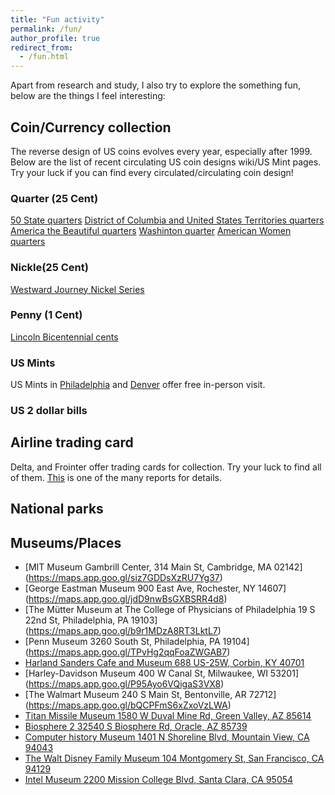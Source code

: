 ```yaml
---
title: "Fun activity"
permalink: /fun/
author_profile: true
redirect_from:  
  - /fun.html
---
```


Apart from research and study, I also try to explore the something fun, below are the things I feel interesting:

## Coin/Currency collection
The reverse design of US coins evolves every year, especially after 1999. Below are the list of recent circulating US coin designs wiki/US Mint pages. Try your luck if you can find every circulated/circulating coin design!

### Quarter (25 Cent)
[50 State quarters](https://en.wikipedia.org/wiki/50_State_quarters)
[District of Columbia and United States Territories quarters](https://en.wikipedia.org/wiki/District_of_Columbia_and_United_States_Territories_quarters)
[America the Beautiful quarters](https://en.wikipedia.org/wiki/America_the_Beautiful_quarters)
[Washinton quarter](https://en.wikipedia.org/wiki/Washington_quarter)
[American Women quarters](https://en.wikipedia.org/wiki/American_Women_quarters)

### Nickle(25 Cent)
[Westward Journey Nickel Series](https://www.usmint.gov/learn/coin-and-medal-programs/westward-journey-nickel-series)

### Penny (1 Cent)
[Lincoln Bicentennial cents](https://www.usmint.gov/learn/coin-and-medal-programs/lincoln-bicentennial-one-cent-coins)

### US Mints
US Mints in [Philadelphia](https://maps.app.goo.gl/TTxbu956atrJn1fr6) and [Denver](https://maps.app.goo.gl/koAvdq8sACxUHsDHA) offer free in-person visit.

### US 2 dollar bills

## Airline trading card

Delta, and Frointer offer trading cards for collection. Try your luck to find all of them. [This](https://www.businessinsider.com/how-to-collect-delta-frontier-trading-cards-2023-12) is one of the many reports for details.


## National parks


## Museums/Places
 * [MIT Museum Gambrill Center, 314 Main St, Cambridge, MA 02142] (https://maps.app.goo.gl/siz7GDDsXzRU7Yg37)
 * [George Eastman Museum 900 East Ave, Rochester, NY 14607] (https://maps.app.goo.gl/jdD9nwBsGXBSRR4d8)
 * [The Mütter Museum at The College of Physicians of Philadelphia 19 S 22nd St, Philadelphia, PA 19103] (https://maps.app.goo.gl/b9r1MDzA8RT3LktL7)
 * [Penn Museum 3260 South St, Philadelphia, PA 19104] (https://maps.app.goo.gl/TPvHg2qqFoaZWGAB7)
 * [Harland Sanders Cafe and Museum 688 US-25W, Corbin, KY 40701](https://maps.app.goo.gl/U5VKgUkC2ZwBoXkZ7)
 * [Harley-Davidson Museum 400 W Canal St, Milwaukee, WI 53201] (https://maps.app.goo.gl/P95Ayo6VQigaS3VX8)
 * [The Walmart Museum 240 S Main St, Bentonville, AR 72712] (https://maps.app.goo.gl/bQCPFmS6xZxoVzLWA)
 * [Titan Missile Museum 1580 W Duval Mine Rd, Green Valley, AZ 85614](https://maps.app.goo.gl/n3Etbsn1tLdhyYWw7)
 * [Biosphere 2 32540 S Biosphere Rd, Oracle, AZ 85739](https://maps.app.goo.gl/ut4JZPSBb9iTRdeCA)
 * [Computer history Museum 1401 N Shoreline Blvd, Mountain View, CA 94043](https://maps.app.goo.gl/t1xBojrnCecd5SyW7)
 * [The Walt Disney Family Museum 104 Montgomery St, San Francisco, CA 94129](https://maps.app.goo.gl/nBhVox2nBUscxekN6)
 * [Intel Museum 2200 Mission College Blvd, Santa Clara, CA 95054](https://maps.app.goo.gl/4uLp5PnUe9sdjQro8)


